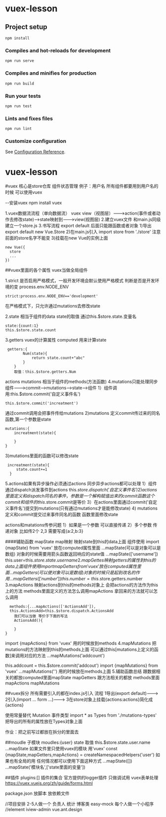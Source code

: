 # vuex-lesson

## Project setup
```
npm install
```

### Compiles and hot-reloads for development
```
npm run serve
```

### Compiles and minifies for production
```
npm run build
```

### Run your tests
```
npm run test
```

### Lints and fixes files
```
npm run lint
```

### Customize configuration
See [Configuration Reference](https://cli.vuejs.org/config/).




# vuex-lesson
#vuex 核心是store仓库  组件状态管理
例子：用户名  所有组件都要用到用户名的时候  可以使用vuex

--安装vuex
npm install vuex

1.vuex数据流流程（单向数据流）
vuex   view（视图层）--->action(事件或者动作去修改state)-->state映射到--->view(视图层)
2.建立vuex文件
和main.js同级  建立一个store.js
3.书写流程
export default  后面只能跟函数或者对象
1)导出 export default  new Vue.Store
2)在main.js引入  import store  from './store'  注意  前面的store名字不能变
3)挂载在new Vue的实例上面
```
new Vue({
  store
  ...
})
```
##vuex里面的各个属性  vuex当做全局组件

1.strict 是否启用严格模式，一般开发环境会默认使用严格模式
判断是否是开发环境的变
process.env.NODE_ENV
<!-- development开发环境  production生产环境 -->
```
strict:process.env.NODE_ENV=='development'
```
在严格模式下，只允许通过mutations去修改state 

2.state 相当于组件的data state的取值 通过this.$store.state.变量名
```
state:{count:1}
this.$store.state.count
```
3.getters vuex的计算属性 computed 用来计算state
```
 getters:{
        Num(state){
            return state.count+"abc"
        }
    }
    取值：this.$store.getters.Num
```
actions mutations 相当于组件的methods(方法函数)
4.mutations只能处理同步
组件--->commit-->mutations-->state-->组件
1）组件调用:this.$store.commit('自定义事件名')
```
this.$store.commit('increatment')
```
通过commit调用会把事件传给mutations
2)mutations 定义commit传过来的同名函数,第一个参数是state
```
mutations:{
    increatment(state){

    }
}
```
3)mutations里面的函数可以修改state
```
 increatment(state){
     state.count+=1
  }
```
5.actions如果有异步操作必须通过actions 同步异步actions都可以处理
1）组件通过dispatch派发事件到actions
this.$store.dispatch('自定义事件名')
2)actions里面定义和dispatch同名的事件，参数是一个解构赋值出来的commit函数 这个commit和组件的this.$store.commit是等价
3）在actions里面通过commit('自定义事件名')提交到mutations(只有通过mutations才是能修改state)
4) mutations定义和commit提交过来事件同名的函数 函数里面修改state

actions和matations传参问题
1）如果是一个参数  可以直接传递
2）多个参数 传递对象  比如传2个 2,3 需要写成{a:2,b:3}


####辅助函数
mapState  map映射  映射state到this的data上面
组件使用
import {mapState} from 'vuex'
放在computed属性里面 ...mapState(可以是对象可以是数组)
对象的时候需要用箭头函数返回响应的state值
...mapState(['username'])
this.user=this.$store.state.username
2.mapGettes 映射getters的属性到this的data上面
组件使用
import {mapGetters} from 'vuex'
放在computed属性里面 ...mapGetters(可以使对象可以是数组)
对象的时候只是起到改名的作用
...mapGetters(['number'])
this.number=this.$store.getters.number
3.mapActions  映射actions到this的methods对象上  会把actions的方法作为this上的方法
methods里面定义的方法怎么调用mapActions  拿回来的方法就可以怎么调用
```
  methods:{...mapActions(['ActionsAdd']),
  this.ActionsAdd=this.$store.dispatch.ActionsAdd
    我们可以当做 等价于下面的写法
    ActionsAdd(){
      
    }
}
```
import {mapActions} from 'vuex'
用的时候放到methods
4.mapMutations 把mutations的方法映射到this的methods上面  可以通过this[mutations上定义的函数]来调用对应的方法
...mapMutations('addcount')

this.addcount = this.$store.commit('addcout') 
import {mapMutations} from 'vuex'
...mapMutations('')
用的时候放在methods上面
5.辅助函数总结
跟数据相关的都放computed里面mapState mapGetters
跟方法相关的都放 methods里面mapActions mapMutations

##vuex拆分
所有需要引入的都在index.js引入
流程 1导出(export default)---> 2引入(import ... form ...)---> 3在store对象上挂载{actions:actions}简化成{actions}

使用常量替代 Mutation 事件类型 import * as Types from './mutations-types'
把导出的所有的属性放在Types对象上面


作业：把之前写过都放在拆分的里面去

##moudle 子模块
moudles:{user}
state 取值 this.$store.state.user.name
...mapState
如果文件里只使用vuex的模块 用'vuex'
const {mapState,mapGetters,mapActions} = createNamespacedHelpers('user')
如果也有全局的用  任何情况都可以使用下面这种方式
 ...mapState([])
 ...mapState('模块名',['state里面的变量'])


 ##插件
 plugins:[]  插件的集合
 官方提供的logger插件  只做调试用
 vuex表单处理 https://vuex.vuejs.org/zh/guide/forms.html

 package.json  放脚本 放依赖文件

//项目安排  2-5人做一个   负责人 统计
博客类 easy-mock   每个人做一个小程序
 //element  iview-admin  vue.ant.design